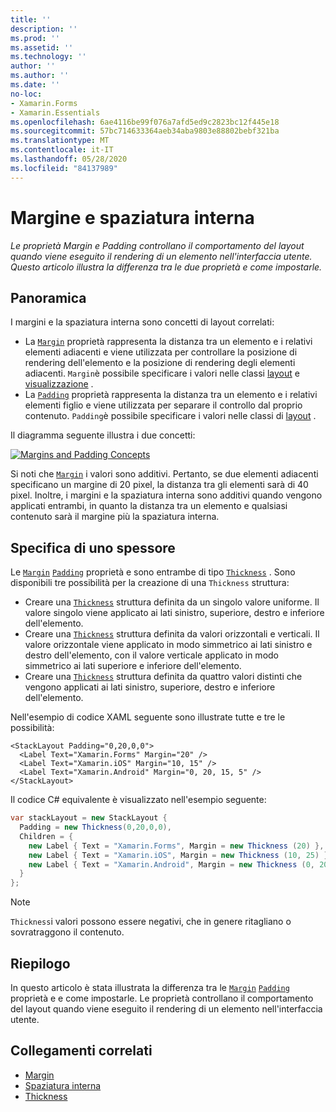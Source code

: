 ```yaml
---
title: ''
description: ''
ms.prod: ''
ms.assetid: ''
ms.technology: ''
author: ''
ms.author: ''
ms.date: ''
no-loc:
- Xamarin.Forms
- Xamarin.Essentials
ms.openlocfilehash: 6ae4116be99f076a7afd5ed9c2823bc12f445e18
ms.sourcegitcommit: 57bc714633364aeb34aba9803e88802bebf321ba
ms.translationtype: MT
ms.contentlocale: it-IT
ms.lasthandoff: 05/28/2020
ms.locfileid: "84137989"
---
```

# <a name="margin-and-padding"></a>Margine e spaziatura interna

_Le proprietà Margin e Padding controllano il comportamento del layout quando viene eseguito il rendering di un elemento nell'interfaccia utente. Questo articolo illustra la differenza tra le due proprietà e come impostarle._

## <a name="overview"></a>Panoramica

I margini e la spaziatura interna sono concetti di layout correlati:

- La [`Margin`](xref:Xamarin.Forms.View.Margin) proprietà rappresenta la distanza tra un elemento e i relativi elementi adiacenti e viene utilizzata per controllare la posizione di rendering dell'elemento e la posizione di rendering degli elementi adiacenti. `Margin`è possibile specificare i valori nelle classi [layout](~/xamarin-forms/user-interface/controls/layouts.md) e [visualizzazione](~/xamarin-forms/user-interface/controls/views.md) .
- La [`Padding`](xref:Xamarin.Forms.Layout.Padding) proprietà rappresenta la distanza tra un elemento e i relativi elementi figlio e viene utilizzata per separare il controllo dal proprio contenuto. `Padding`è possibile specificare i valori nelle classi di [layout](~/xamarin-forms/user-interface/controls/layouts.md) .

Il diagramma seguente illustra i due concetti:

[![](margin-and-padding-images/margins-and-padding-sml.png "Margins and Padding Concepts")](margin-and-padding-images/margins-and-padding.png#lightbox "Margins and Padding Concepts")

Si noti che [`Margin`](xref:Xamarin.Forms.View.Margin) i valori sono additivi. Pertanto, se due elementi adiacenti specificano un margine di 20 pixel, la distanza tra gli elementi sarà di 40 pixel. Inoltre, i margini e la spaziatura interna sono additivi quando vengono applicati entrambi, in quanto la distanza tra un elemento e qualsiasi contenuto sarà il margine più la spaziatura interna.

## <a name="specifying-a-thickness"></a>Specifica di uno spessore

Le [`Margin`](xref:Xamarin.Forms.View.Margin) [`Padding`](xref:Xamarin.Forms.Layout.Padding) proprietà e sono entrambe di tipo [`Thickness`](xref:Xamarin.Forms.Thickness) . Sono disponibili tre possibilità per la creazione di una `Thickness` struttura:

- Creare una [`Thickness`](xref:Xamarin.Forms.Thickness) struttura definita da un singolo valore uniforme. Il valore singolo viene applicato ai lati sinistro, superiore, destro e inferiore dell'elemento.
- Creare una [`Thickness`](xref:Xamarin.Forms.Thickness) struttura definita da valori orizzontali e verticali. Il valore orizzontale viene applicato in modo simmetrico ai lati sinistro e destro dell'elemento, con il valore verticale applicato in modo simmetrico ai lati superiore e inferiore dell'elemento.
- Creare una [`Thickness`](xref:Xamarin.Forms.Thickness) struttura definita da quattro valori distinti che vengono applicati ai lati sinistro, superiore, destro e inferiore dell'elemento.

Nell'esempio di codice XAML seguente sono illustrate tutte e tre le possibilità:

```xaml
<StackLayout Padding="0,20,0,0">
  <Label Text="Xamarin.Forms" Margin="20" />
  <Label Text="Xamarin.iOS" Margin="10, 15" />
  <Label Text="Xamarin.Android" Margin="0, 20, 15, 5" />
</StackLayout>
```

Il codice C# equivalente è visualizzato nell'esempio seguente:

```csharp
var stackLayout = new StackLayout {
  Padding = new Thickness(0,20,0,0),
  Children = {
    new Label { Text = "Xamarin.Forms", Margin = new Thickness (20) },
    new Label { Text = "Xamarin.iOS", Margin = new Thickness (10, 25) },
    new Label { Text = "Xamarin.Android", Margin = new Thickness (0, 20, 15, 5) }
  }
};
```

> [!NOTE]
> `Thickness`i valori possono essere negativi, che in genere ritagliano o sovratraggono il contenuto.

## <a name="summary"></a>Riepilogo

In questo articolo è stata illustrata la differenza tra le [`Margin`](xref:Xamarin.Forms.View.Margin) [`Padding`](xref:Xamarin.Forms.Layout.Padding) proprietà e e come impostarle. Le proprietà controllano il comportamento del layout quando viene eseguito il rendering di un elemento nell'interfaccia utente.

## <a name="related-links"></a>Collegamenti correlati

- [Margin](xref:Xamarin.Forms.View.Margin)
- [Spaziatura interna](xref:Xamarin.Forms.Layout.Padding)
- [Thickness](xref:Xamarin.Forms.Thickness)
